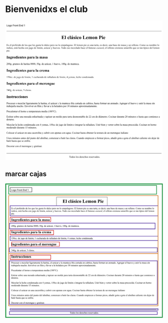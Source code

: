 # Bienvenidxs el club

![Design preview](./design/Practica.png)


## marcar cajas

![Design box ](./design/drawio.png)